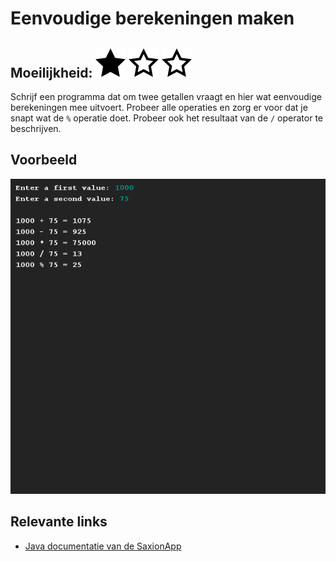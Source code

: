 # Eenvoudige berekeningen maken
## Moeilijkheid: ![Filled](../resources/star-filled.svg) ![Outlined](../resources/star-outlined.svg) ![Outlined](../resources/star-outlined.svg) 

Schrijf een programma dat om twee getallen vraagt en hier wat eenvoudige berekeningen mee uitvoert. Probeer alle operaties en zorg er voor dat je snapt wat de ```%``` operatie doet. Probeer ook het resultaat van de `/` operator te beschrijven.

## Voorbeeld
![Example](sample_output.png)

## Relevante links
* [Java documentatie van de SaxionApp](https://saxionapp.hboictlab.nl/nl/saxion/app/SaxionApp.html)


